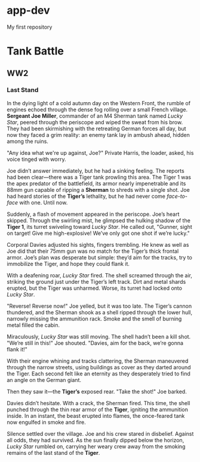 # app-dev
My first repository

# Tank Battle
## WW2
### Last Stand

In the dying light of a cold autumn day on the Western Front, the rumble of engines echoed through the dense fog rolling over a small French village. **Sergeant Joe Miller**, commander of an M4 Sherman tank named *Lucky Star*, peered through the periscope and wiped the sweat from his brow. They had been skirmishing with the retreating German forces all day, but now they faced a grim reality: an enemy tank lay in ambush ahead, hidden among the ruins.

"Any idea what we're up against, Joe?" Private Harris, the loader, asked, his voice tinged with worry.

Joe didn’t answer immediately, but he had a sinking feeling. The reports had been clear—there was a Tiger tank prowling this area. The Tiger 1 was the apex predator of the battlefield, its armor nearly impenetrable and its 88mm gun capable of ripping a **Sherman** to shreds with a single shot. Joe had heard stories of the **Tiger’s** lethality, but he had never come *face-to-face* with one. Until now.

Suddenly, a flash of movement appeared in the periscope. Joe’s heart skipped. Through the swirling mist, he glimpsed the hulking shadow of the **Tiger 1**, its turret swiveling toward *Lucky Star*. He called out, "Gunner, sight on target! Give me high-explosive! We’ve only got one shot if we’re lucky."

Corporal Davies adjusted his sights, fingers trembling. He knew as well as Joe did that their 75mm gun was no match for the Tiger’s thick frontal armor. Joe’s plan was desperate but simple: they’d aim for the tracks, try to immobilize the Tiger, and hope they could flank it.

With a deafening roar, *Lucky Star* fired. The shell screamed through the air, striking the ground just under the Tiger’s left track. Dirt and metal shards erupted, but the Tiger was unharmed. Worse, its turret had locked onto *Lucky Star*.

"Reverse! Reverse now!" Joe yelled, but it was too late. The Tiger’s cannon thundered, and the Sherman shook as a shell ripped through the lower hull, narrowly missing the ammunition rack. Smoke and the smell of burning metal filled the cabin.

Miraculously, *Lucky Star* was still moving. The shell hadn’t been a kill shot. "We’re still in this!" Joe shouted. "Davies, aim for the back, we’re gonna flank it!"

With their engine whining and tracks clattering, the Sherman maneuvered through the narrow streets, using buildings as cover as they darted around the Tiger. Each second felt like an eternity as they desperately tried to find an angle on the German giant.

Then they saw it—the **Tiger’s** exposed rear. "Take the shot!" Joe barked.

Davies didn’t hesitate. With a crack, the Sherman fired. This time, the shell punched through the thin rear armor of the **Tiger**, igniting the ammunition inside. In an instant, the beast erupted into flames, the once-feared tank now engulfed in smoke and fire.

Silence settled over the village. Joe and his crew stared in disbelief. Against all odds, they had survived. As the sun finally dipped below the horizon, *Lucky Star* rumbled on, carrying her weary crew away from the smoking remains of the last stand of the **Tiger**.

